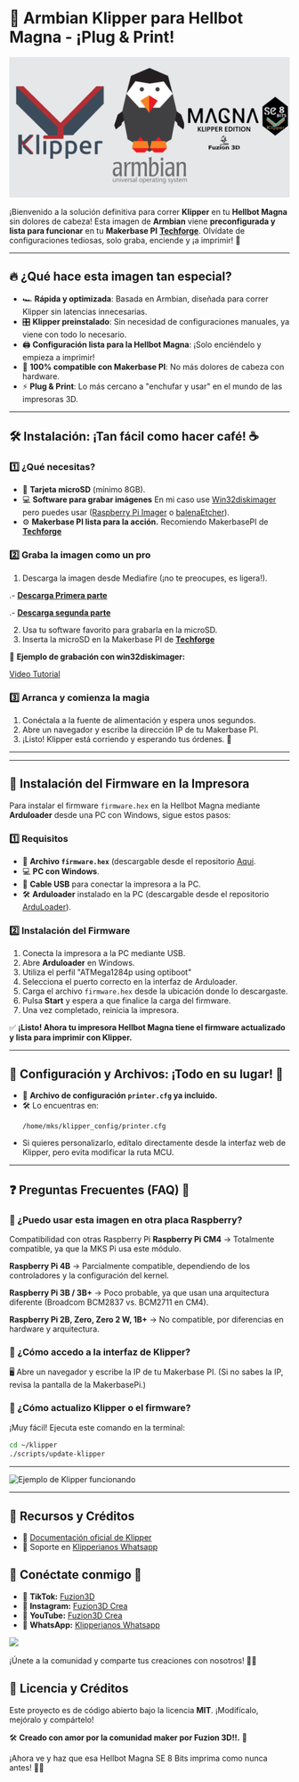 # 🚀 Armbian Klipper para Hellbot Magna - ¡Plug & Print!

![Logo de Armbian](imagenes/armbianlogo.png)

¡Bienvenido a la solución definitiva para correr **Klipper** en tu **Hellbot Magna** sin dolores de cabeza! Esta imagen de **Armbian** viene **preconfigurada y lista para funcionar** en tu **Makerbase PI** [**Techforge**](https://techforge.com.ar/). Olvídate de configuraciones tediosas, solo graba, enciende y ¡a imprimir! 🎉

---

## 🔥 ¿Qué hace esta imagen tan especial?

- 🏎️ **Rápida y optimizada**: Basada en Armbian, diseñada para correr Klipper sin latencias innecesarias.
- 🎛️ **Klipper preinstalado**: Sin necesidad de configuraciones manuales, ya viene con todo lo necesario.
- 🖨️ **Configuración lista para la Hellbot Magna**: ¡Solo enciéndelo y empieza a imprimir!
- 🎯 **100% compatible con Makerbase PI**: No más dolores de cabeza con hardware.
- ⚡ **Plug & Print**: Lo más cercano a "enchufar y usar" en el mundo de las impresoras 3D.

---

## 🛠️ Instalación: ¡Tan fácil como hacer café! ☕

### 1️⃣ ¿Qué necesitas?

- 💾 **Tarjeta microSD** (mínimo 8GB).
- 💻 **Software para grabar imágenes** En mi caso use [Win32diskimager](https://win32diskimager.org/) pero puedes usar  ([Raspberry Pi Imager](https://www.raspberrypi.com/software/) o [balenaEtcher](https://www.balena.io/etcher/)).
- ⚙️ **Makerbase PI lista para la acción.** Recomiendo MakerbasePI de [**Techforge**](https://techforge.com.ar/)

### 2️⃣ Graba la imagen como un pro

1. Descarga la imagen desde Mediafire (¡no te preocupes, es ligera!).

  .- [**Descarga Primera parte**](https://www.mediafire.com/file/1rhz5gqk1686p34/Klipper_Hellbot_Magna_SE_8bits_ByFuzion3d.part1.rar/file)

  .- [**Descarga segunda parte**](https://www.mediafire.com/file/edbu3pz20ouse0w/Klipper_Hellbot_Magna_SE_8bits_ByFuzion3d.part2.rar/file)

2. Usa tu software favorito para grabarla en la microSD.
3. Inserta la microSD en la Makerbase PI de [**Techforge**](https://techforge.com.ar/)

🔹 **Ejemplo de grabación con win32diskimager:**

[Video Tutorial](https://www.youtube.com/watch?v=Ml14aN05Bwg)

### 3️⃣ Arranca y comienza la magia

1. Conéctala a la fuente de alimentación y espera unos segundos.
2. Abre un navegador y escribe la dirección IP de tu Makerbase PI.
3. ¡Listo! Klipper está corriendo y esperando tus órdenes. 🤖

---

---

## 🔧 Instalación del Firmware en la Impresora

Para instalar el firmware `firmware.hex` en la Hellbot Magna mediante **Arduloader** desde una PC con Windows, sigue estos pasos:

### 1️⃣ Requisitos
- 📂 **Archivo `firmware.hex`** (descargable desde el repositorio [Aqui](https://github.com/Fuzion3d-klipper/magna-se-8-bits-klipper-imagen/blob/main/firmware.hex).
- 💻 **PC con Windows**.
- 🔌 **Cable USB** para conectar la impresora a la PC.
- 🛠️ **Arduloader** instalado en la PC (descargable desde el repositorio [ArduLoader](https://github.com/Fuzion3d-klipper/magna-se-8-bits-klipper/blob/main/arduloader.rar)).

### 2️⃣ Instalación del Firmware
1. Conecta la impresora a la PC mediante USB.
2. Abre **Arduloader** en Windows.
3. Utiliza el perfil "ATMega1284p using optiboot"
4. Selecciona el puerto correcto en la interfaz de Arduloader.
5. Carga el archivo `firmware.hex` desde la ubicación donde lo descargaste.
6. Pulsa **Start** y espera a que finalice la carga del firmware.
7. Una vez completado, reinicia la impresora.

✅ **¡Listo! Ahora tu impresora Hellbot Magna tiene el firmware actualizado y lista para imprimir con Klipper.**

---

## 📁 Configuración y Archivos: ¡Todo en su lugar! 📂

- 📜 **Archivo de configuración `printer.cfg` ya incluido.**
- 🛠️ Lo encuentras en:
  ```
  /home/mks/klipper_config/printer.cfg
  ```
- Si quieres personalizarlo, edítalo directamente desde la interfaz web de Klipper, pero evita modificar la ruta MCU.

---

## ❓ Preguntas Frecuentes (FAQ) 🤔

### 🔹 ¿Puedo usar esta imagen en otra placa Raspberry?
Compatibilidad con otras Raspberry Pi
**Raspberry Pi CM4** → Totalmente compatible, ya que la MKS Pi usa este módulo.

**Raspberry Pi 4B** → Parcialmente compatible, dependiendo de los controladores y la configuración del kernel.

**Raspberry Pi 3B / 3B+** → Poco probable, ya que usan una arquitectura diferente (Broadcom BCM2837 vs. BCM2711 en CM4).

**Raspberry Pi 2B, Zero, Zero 2 W, 1B+** → No compatible, por diferencias en hardware y arquitectura.


### 🔹 ¿Cómo accedo a la interfaz de Klipper?
🖥️ Abre un navegador y escribe la IP de tu Makerbase PI. (Si no sabes la IP, revisa la pantalla de la MakerbasePi.)

### 🔹 ¿Cómo actualizo Klipper o el firmware?
¡Muy fácil! Ejecuta este comando en la terminal:
```bash
cd ~/klipper
./scripts/update-klipper
```

---


![Ejemplo de Klipper funcionando](https://www.klipper3d.org/_images/Fluidd_UI.png)

---

## 🔗 Recursos y Créditos
- 📄 [Documentación oficial de Klipper](https://www.klipper3d.org/)
- 💬 Soporte en [Klipperianos Whatsapp](https://chat.whatsapp.com/IHaUnmBsNPnJ1kDIenCrmT)

## 📢 Conéctate conmigo 📢

- 🔗 **TikTok:** [Fuzion3D](https://www.tiktok.com/@fuzion3d)
- 📸 **Instagram:** [Fuzion3D Crea](https://www.instagram.com/fuzion3dcrea)
- 🎥 **YouTube:** [Fuzion3D Crea](https://youtube.com/@fuzion3dcrea)
- 💬 **WhatsApp:** [Klipperianos Whatsapp](https://chat.whatsapp.com/IHaUnmBsNPnJ1kDIenCrmT)

<a href="https://www.buymeacoffee.com/fuzion3d"><img src="https://img.buymeacoffee.com/button-api/?text=Apoya al creador&emoji=&slug=fuzion3d&button_colour=FFDD00&font_colour=000000&font_family=Lato&outline_colour=000000&coffee_colour=ffffff" /></a>


¡Únete a la comunidad y comparte tus creaciones con nosotros! 🚀🔥

## 📜 Licencia y Créditos
Este proyecto es de código abierto bajo la licencia **MIT**. ¡Modifícalo, mejóralo y compártelo!

🛠️ **Creado con amor por la comunidad maker por Fuzion 3D!!.** 💙

¡Ahora ve y haz que esa Hellbot Magna SE 8 Bits imprima como nunca antes! 🚀🔥


